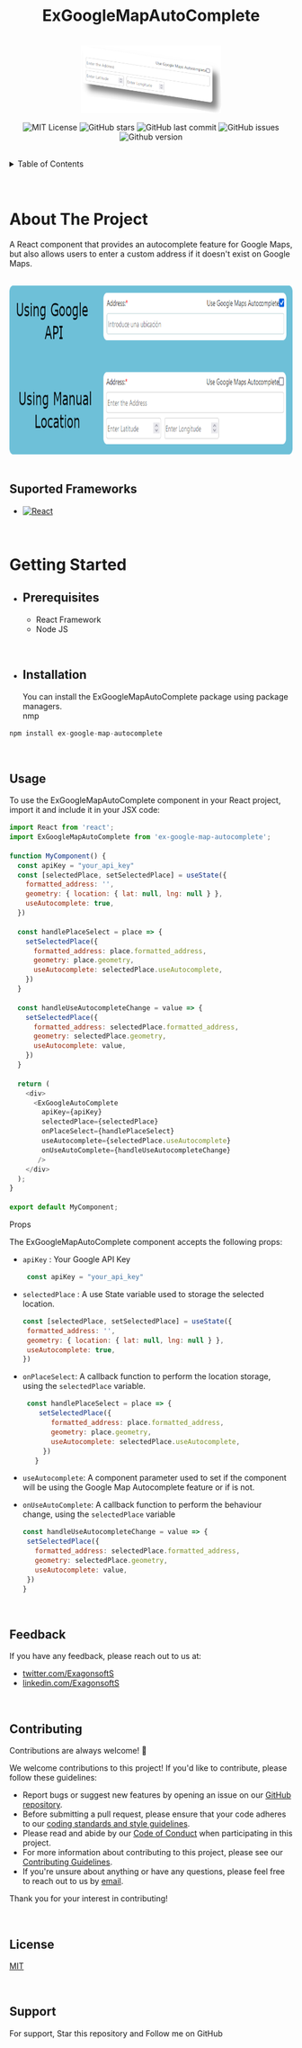 <!-- PROJECT LOGO -->
<h1 align="center">ExGoogleMapAutoComplete</h1>
<br />
<div align="center">
  <a href="https://github.com/exagonsoft/ExGoogleMapAutoComplete">
    <img src="images/logo.png" alt="Logo" width="250" height="120">
  </a>



![MIT License](https://img.shields.io/github/license/exagonsoft/ExGoogleMapAutoComplete)
![GitHub stars](https://img.shields.io/github/stars/exagonsoft/ExGoogleMapAutoComplete?style=flat)
![GitHub last commit](https://img.shields.io/github/last-commit/exagonsoft/ExGoogleMapAutoComplete)
![GitHub issues](https://img.shields.io/github/issues/exagonsoft/ExGoogleMapAutoComplete)
![Github version](https://img.shields.io/github/package-json/v/exagonsoft/ExGoogleMapAutoComplete/main)
</div>

<!-- CONTENT -->
<br />

<details>
  <summary>Table of Contents</summary>
  <ol>
    <li>
      <a href="#about-the-project">About The Project</a>
      <ul>
        <li><a href="#Suported-Frameworks">Supported Frameworks</a></li>
      </ul>
    </li>
    <li>
      <a href="#getting-started">Getting Started</a>
      <ul>
        <li><a href="#prerequisites">Prerequisites</a></li>
        <li><a href="#installation">Installation</a></li>
      </ul>
    </li>
    <li><a href="#usage">Usage</a></li>
    <li><a href="#contributing">Contributing</a></li>
    <li><a href="#license">License</a></li>
    <li><a href="#contact">Contact</a></li>
  </ol>
</details>
<br />

<!-- ABOUT THE PROJECT -->
<br />

# About The Project

A React component that provides an autocomplete feature for Google Maps, <br />
but also allows users to enter a custom address if it doesn't exist on Google Maps.

<br />

<div align="center">
    <img src="images/poster.png" alt="Logo" width="700" height="300">
</div>

<!-- SUPPORTED FRAMEWORKS -->
<br />

## Suported Frameworks
  * [![React][React.js]][React-url]

<!-- GETTING STARTED -->
<br />

# Getting Started

<!-- PREREQUISITES -->


* ## Prerequisites
  * React Framework
  * Node JS

<!-- INSTALL -->
<br />

* ## Installation
  You can install the ExGoogleMapAutoComplete package using package managers.<br />
nmp
```js
npm install ex-google-map-autocomplete
```

<!-- USAGE -->
<br />

## Usage
To use the ExGoogleMapAutoComplete component in your React project, import it and include it in your JSX code:

```js
import React from 'react';
import ExGoogleMapAutoComplete from 'ex-google-map-autocomplete';

function MyComponent() {
  const apiKey = "your_api_key"
  const [selectedPlace, setSelectedPlace] = useState({
    formatted_address: '',
    geometry: { location: { lat: null, lng: null } },
    useAutocomplete: true,
  })

  const handlePlaceSelect = place => {
    setSelectedPlace({
      formatted_address: place.formatted_address,
      geometry: place.geometry,
      useAutocomplete: selectedPlace.useAutocomplete,
    })
  }
  
  const handleUseAutocompleteChange = value => {
    setSelectedPlace({
      formatted_address: selectedPlace.formatted_address,
      geometry: selectedPlace.geometry,
      useAutocomplete: value,
    })
  }

  return (
    <div>
      <ExGoogleAutoComplete
        apiKey={apiKey}
        selectedPlace={selectedPlace}
        onPlaceSelect={handlePlaceSelect}
        useAutocomplete={selectedPlace.useAutocomplete}
        onUseAutoComplete={handleUseAutocompleteChange}
       />
    </div>
  );
}

export default MyComponent;
```

Props

The ExGoogleMapAutoComplete component accepts the following props:

* `apiKey` : Your Google API Key
   ```js
    const apiKey = "your_api_key"
   ```
* `selectedPlace` : A use State variable used to storage the selected location.
   ```js
   const [selectedPlace, setSelectedPlace] = useState({
    formatted_address: '',
    geometry: { location: { lat: null, lng: null } },
    useAutocomplete: true,
  })
   ```

* `onPlaceSelect`: A callback function to perform the location storage, using the `selectedPlace` variable.
   ```js
    const handlePlaceSelect = place => {
       setSelectedPlace({
          formatted_address: place.formatted_address,
          geometry: place.geometry,
          useAutocomplete: selectedPlace.useAutocomplete,
        })
      }
   ```

* `useAutocomplete`: A component parameter used to set if the component will be using the Google Map Autocomplete feature or if is not.
* `onUseAutoComplete`: A callback function to perform the behaviour change, using the `selectedPlace` variable
   ```js
   const handleUseAutocompleteChange = value => {
    setSelectedPlace({
      formatted_address: selectedPlace.formatted_address,
      geometry: selectedPlace.geometry,
      useAutocomplete: value,
    })
  }
   ```

<!-- FEEDBACK -->
<br />

## Feedback

If you have any feedback, please reach out to us at: <br/>
* [twitter.com/ExagonsoftS](https://twitter.com/ExagonsoftS)<br />
* [linkedin.com/ExagonsoftS](https://www.linkedin.com/in/msc-alvaro-raul-martin-peraza-165114210)

<!-- CONTRIBUTING -->
<br />

## Contributing

Contributions are always welcome! 👏

We welcome contributions to this project! If you'd like to contribute, please follow these guidelines:

- Report bugs or suggest new features by opening an issue on our [GitHub repository](https://github.com/your-repo-name).
- Before submitting a pull request, please ensure that your code adheres to our [coding standards and style guidelines](/style_guide.md).
- Please read and abide by our [Code of Conduct](/CODE_OF_CONDUCT.md) when participating in this project.
- For more information about contributing to this project, please see our [Contributing Guidelines](/CONTRIBUTING.md).
- If you're unsure about anything or have any questions, please feel free to reach out to us by [email](mailto:example@example.com).

Thank you for your interest in contributing!


<!-- LICENSE -->
<br />

## License

[MIT](/Resourcess/license.txt)

<!-- SUPPORT -->
<br />

## Support

For support, Star this repository and Follow me on GitHub


<!-- MARKDOWN LINKS & IMAGES -->
<!-- https://www.markdownguide.org/basic-syntax/#reference-style-links -->
[contributors-shield]: https://img.shields.io/github/contributors/exagonsoft/AltherA-Landing-Page.svg?style=plastic
[contributors-url]: https://github.com/exagonsoft/AltherA-Landing-Page/graphs/contributors
[forks-shield]: https://img.shields.io/github/forks/exagonsoft/AltherA-Landing-Page.svg?style=plastic
[forks-url]: https://github.com/exagonsoft/AltherA-Landing-Page/network/members
[stars-shield]: https://img.shields.io/github/stars/exagonsoft/AltherA-Landing-Page.svg?style=plastic
[stars-url]: https://github.com/exagonsoft/AltherA-Landing-Page/stargazers
[issues-shield]: https://img.shields.io/github/issues/exagonsoft/AltherA-Landing-Page.svg?style=plastic
[issues-url]: https://github.com/exagonsoft/AltherA-Landing-Page/issues
[license-shield]: https://img.shields.io/github/license/exagonsoft/AltherA-Landing-Page.svg?style=plastic
[license-url]: https://github.com/exagonsoft/AltherA-Landing-Page/blob/master/LICENSE.txt
[linkedin-shield]: https://img.shields.io/badge/-LinkedIn-black.svg?style=plastic&logo=linkedin&colorB=555
[linkedin-url]: https://linkedin.com/in/linkedin_username
[product-screenshot]: images/screenshot.png
[Next.js]: https://img.shields.io/badge/next.js-000000?style=plastic&logo=nextdotjs&logoColor=white
[Next-url]: https://nextjs.org/
[React.js]: https://img.shields.io/badge/React-20232A?style=plastic&logo=react&logoColor=61DAFB
[React-url]: https://reactjs.org/
[Vue.js]: https://img.shields.io/badge/Vue.js-35495E?style=plastic&logo=vuedotjs&logoColor=4FC08D
[Vue-url]: https://vuejs.org/
[Angular.io]: https://img.shields.io/badge/Angular-DD0031?style=plastic&logo=angular&logoColor=white
[Angular-url]: https://angular.io/
[Svelte.dev]: https://img.shields.io/badge/Svelte-4A4A55?style=plastic&logo=svelte&logoColor=FF3E00
[Svelte-url]: https://svelte.dev/
[Laravel.com]: https://img.shields.io/badge/Laravel-FF2D20?style=plastic&logo=laravel&logoColor=white
[Laravel-url]: https://laravel.com
[Bootstrap.com]: https://img.shields.io/badge/Bootstrap-563D7C?style=plastic&logo=bootstrap&logoColor=white
[Bootstrap-url]: https://getbootstrap.com
[JQuery.com]: https://img.shields.io/badge/jQuery-0769AD?style=plastic&logo=jquery&logoColor=white
[JQuery-url]: https://jquery.com 